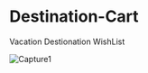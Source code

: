 # Destination-Cart

Vacation Destionation WishList

![Capture1](https://user-images.githubusercontent.com/88508824/150321516-ed207690-71fb-4261-877c-e99ffe34a719.PNG)
